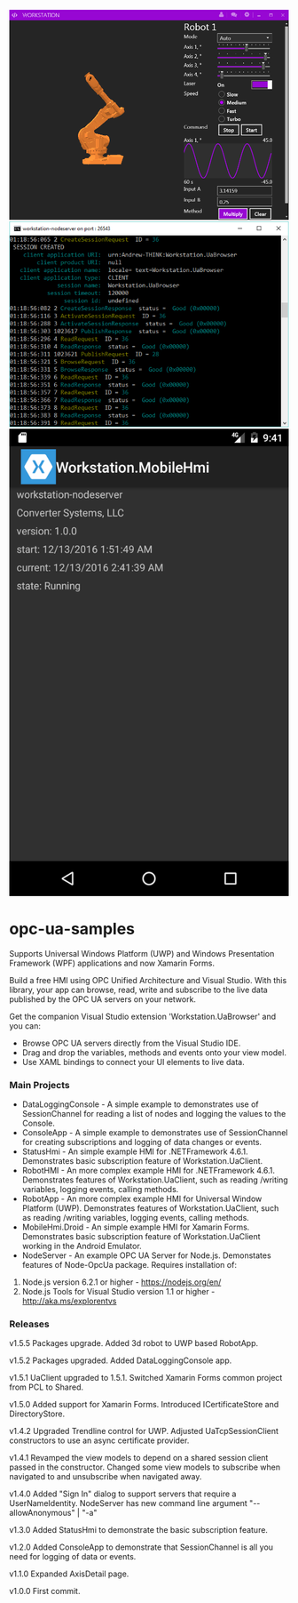 ![Workstation][1] ![NodeServer][2] ![mobilehmi-droid][3]

# opc-ua-samples
Supports Universal Windows Platform (UWP) and Windows Presentation Framework (WPF) applications and now Xamarin Forms.

Build a free HMI using OPC Unified Architecture and Visual Studio. With this library, your app can browse, read, write and subscribe to the live data published by the OPC UA servers on your network.

Get the companion Visual Studio extension 'Workstation.UaBrowser' and you can:
- Browse OPC UA servers directly from the Visual Studio IDE.
- Drag and drop the variables, methods and events onto your view model.
- Use XAML bindings to connect your UI elements to live data.


### Main Projects
- DataLoggingConsole - A simple example to demonstrates use of SessionChannel for reading a list of nodes and logging the values to the Console.
- ConsoleApp - A simple example to demonstrates use of SessionChannel for creating subscriptions and logging of data changes or events.
- StatusHmi - An simple example HMI for .NETFramework 4.6.1. Demonstrates basic subscription feature of Workstation.UaClient. 
- RobotHMI - An more complex example HMI for .NETFramework 4.6.1. Demonstrates features of Workstation.UaClient, such as reading /writing variables, logging events, calling methods. 
- RobotApp - An more complex example HMI for Universal Window Platform (UWP). Demonstrates features of Workstation.UaClient, such as reading /writing variables, logging events, calling methods. 
- MobileHmi.Droid - An simple example HMI for Xamarin Forms. Demonstrates basic subscription feature of Workstation.UaClient working in the Android Emulator. 
- NodeServer - An example OPC UA Server for Node.js. Demonstates features of Node-OpcUa package. Requires installation of:

1. Node.js version 6.2.1 or higher - https://nodejs.org/en/
2. Node.js Tools for Visual Studio version 1.1 or higher - http://aka.ms/explorentvs 

### Releases

v1.5.5 Packages upgrade. Added 3d robot to UWP based RobotApp. 

v1.5.2 Packages upgraded. Added DataLoggingConsole app.

v1.5.1 UaClient upgraded to 1.5.1. Switched Xamarin Forms common project from PCL to Shared. 

v1.5.0 Added support for Xamarin Forms. Introduced ICertificateStore and DirectoryStore.

v1.4.2 Upgraded Trendline control for UWP. Adjusted UaTcpSessionClient constructors to use an async certificate provider. 

v1.4.1 Revamped the view models to depend on a shared session client passed in the constructor. Changed some view models to subscribe when navigated to and unsubscribe when navigated away.

v1.4.0 Added "Sign In" dialog to support servers that require a UserNameIdentity. NodeServer has new command line argument "--allowAnonymous" | "-a" 

v1.3.0 Added StatusHmi to demonstrate the basic subscription feature.

v1.2.0 Added ConsoleApp to demonstrate that SessionChannel is all you need for logging of data or events.

v1.1.0 Expanded AxisDetail page.

v1.0.0 First commit.

[1]: WorkstationRuntime.png
[2]: nodeserver.png
[3]: mobilehmi-droid.png  
